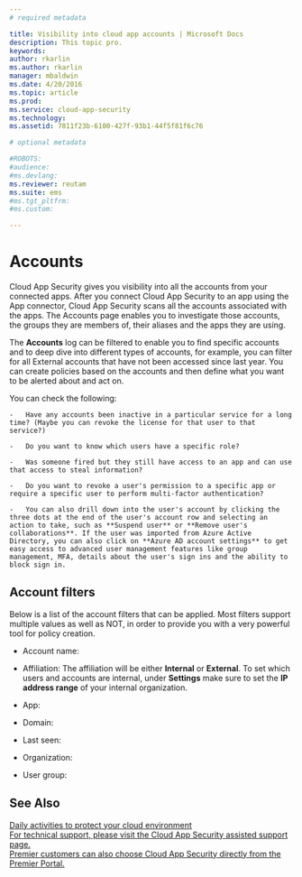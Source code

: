 ```yaml
---
# required metadata

title: Visibility into cloud app accounts | Microsoft Docs
description: This topic pro.
keywords:
author: rkarlin
ms.author: rkarlin
manager: mbaldwin
ms.date: 4/20/2016
ms.topic: article
ms.prod:
ms.service: cloud-app-security
ms.technology:
ms.assetid: 7811f23b-6100-427f-93b1-44f5f81f6c76

# optional metadata

#ROBOTS:
#audience:
#ms.devlang:
ms.reviewer: reutam
ms.suite: ems
#ms.tgt_pltfrm:
#ms.custom:

---
```

# Accounts
Cloud App Security gives you visibility into all the accounts from your connected apps. After you connect Cloud App Security to an app using the App connector, Cloud App Security scans all the accounts associated with the apps. The Accounts page enables you to investigate those accounts, the groups they are members of, their aliases and the apps they are using. 



The **Accounts** log can be filtered to enable you to find specific accounts and to deep dive into different types of accounts, for example, you can filter for all External accounts that have not been accessed since last year. You can create policies based on the accounts and then define what you want to be alerted about and act on. 

You can check the following:  

    -   Have any accounts been inactive in a particular service for a long time? (Maybe you can revoke the license for that user to that service?)  

    -   Do you want to know which users have a specific role?  

    -   Was someone fired but they still have access to an app and can use that access to steal information?  

    -   Do you want to revoke a user's permission to a specific app or require a specific user to perform multi-factor authentication?  
    
    -   You can also drill down into the user's account by clicking the three dots at the end of the user's account row and selecting an action to take, such as **Suspend user** or **Remove user's collaborations**. If the user was imported from Azure Active Directory, you can also click on **Azure AD account settings** to get easy access to advanced user management features like group management, MFA, details about the user's sign ins and the ability to block sign in.



## Account filters
Below is a list of the account filters that can be applied. Most filters support multiple values as well as NOT, in order to provide you with a very powerful tool for policy creation.  
  
- Account name: 

- Affiliation: The affiliation will be either **Internal** or **External**. To set which users and accounts are internal, under **Settings** make sure to set the **IP address range** of your internal organization. 

- App: 

- Domain: 

- Last seen: 

- Organization: 

- User group: 


## See Also  
[Daily activities to protect your cloud environment](daily-activities-to-protect-your-cloud-environment.md)   
[For technical support, please visit the Cloud App Security assisted support page.](http://support.microsoft.com/oas/default.aspx?prid=16031)   
[Premier customers can also choose Cloud App Security directly from the Premier Portal.](https://premier.microsoft.com/)  
  
  
